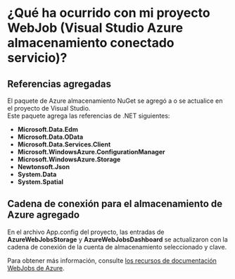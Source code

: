 <properties
    pageTitle="¿Qué ha ocurrido con mi proyecto WebJob (Visual Studio Azure almacenamiento conectado servicio)? | Microsoft Azure"
    description="¿Qué ha ocurrido en un proyecto de Azure WebJob después de conectarse a una cuenta de almacenamiento mediante Visual Studio conectado servicios se describen"
    services="storage"
    documentationCenter=""
    authors="TomArcher"
    manager="douge"
    editor=""/>

<tags
    ms.service="storage"
    ms.workload="web"
    ms.tgt_pltfrm="vs-what-happened"
    ms.devlang="na"
    ms.topic="article"
    ms.date="08/15/2016"
    ms.author="tarcher"/>

# <a name="what-happened-to-my-webjob-project-visual-studio-azure-storage-connected-service"></a>¿Qué ha ocurrido con mi proyecto WebJob (Visual Studio Azure almacenamiento conectado servicio)?

## <a name="references-added"></a>Referencias agregadas

El paquete de Azure almacenamiento NuGet se agregó a o se actualice en el proyecto de Visual Studio.  
Este paquete agrega las referencias de .NET siguientes:

- **Microsoft.Data.Edm**
- **Microsoft.Data.OData**
- **Microsoft.Data.Services.Client**
- **Microsoft.WindowsAzure.ConfigurationManager**
- **Microsoft.WindowsAzure.Storage**
- **Newtonsoft.Json**
- **System.Data**
- **System.Spatial**

## <a name="connection-string-for-azure-storage-added"></a>Cadena de conexión para el almacenamiento de Azure agregado
En el archivo App.config del proyecto, las entradas de **AzureWebJobsStorage** y **AzureWebJobsDashboard** se actualizaron con la cadena de conexión de la cuenta de almacenamiento seleccionado y clave.

Para obtener más información, consulte [los recursos de documentación WebJobs de Azure](http://go.microsoft.com/fwlink/?linkid=390226).
